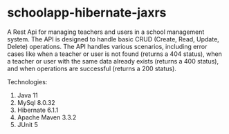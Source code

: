 # schoolapp-hibernate-jaxrs

A Rest Api for managing teachers and users in a school management system. 
The API is designed to handle basic CRUD (Create, Read, Update, Delete) operations.
The API handles various scenarios, including error cases like when a teacher or user is not found (returns a 404 status), when a teacher or user with the same data already exists (returns a 400 status), and when operations are successful (returns a 200 status).

Technologies: 

1. Java 11
2. MySql 8.0.32
3. Hibernate 6.1.1
4. Apache Maven 3.3.2
5. JUnit 5
